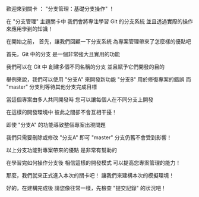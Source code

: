 歡迎來到關卡 ：
"分支管理：基礎分支操作" ！

在 "分支管理" 主題關卡中
我們會將專注學習 Git 的分支系統
並且透過實際的操作來應用學到的知識！

在開始之前，
首先，讓我們回顧一下分支系統
為專案管理帶來了怎麼樣的優點吧

首先，Git 中的分支
是一個非常強大且實用的功能

我們可以在 Git 中
創建多個不同名稱的分支
並且賦予它們開發的目的

舉例來說，我們可以使用 "分支A" 來開發新功能
"分支B" 用於修復專案的錯誤
而 "master" 分支則等待其他分支完成目標

當這個專案由多人共同開發時
您可以讓每個人在不同分支上開發

在這樣的開發環境中
彼此之間卻不會互相干擾！

即使 "分支A" 的功能導致整個專案出現問題

我們只需要刪除或修改 "分支A" 即可
"master" 分支仍舊不會受到影響！

以上分支功能對專案帶來的優點
是非常有幫助的

在學習完如何操作分支後
相信這樣的開發模式
可以提高您專案管理的能力！

那麼，我們就來正式進入本次的關卡吧！
讓我們來建構本次的模擬環境！

好的，在建構完成後
請您像往常一樣，先檢查 "提交記錄" 的狀況吧！


